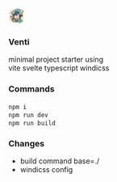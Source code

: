 <img src="./public/venti.jpg" alt="venti" width="32" height="32">

### Venti
minimal project starter using  
vite svelte typescript windicss

### Commands
    npm i
    npm run dev
    npm run build
    
### Changes
- build command base=./
- windicss config
